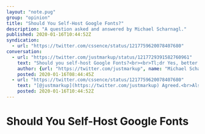 ```yaml
---
layout: "note.pug"
group: "opinion"
title: "Should You Self-Host Google Fonts?"
description: "A question asked and answered by Michael Scharnagl."
published: 2020-01-16T10:44:52Z
syndication:
  - url: "https://twitter.com/cssence/status/1217759620078407680"
conversation:
  - url: "https://twitter.com/justmarkup/status/1217729391582760961"
    text: "Should you self-host Google Fonts?<br><br>Tl;dr Yes, better performance and better privacy.<br><br>[www.tunetheweb.com/blog/should-you-self-host-google-fonts/](https://www.tunetheweb.com/blog/should-you-self-host-google-fonts/)"
    author: {url: "https://twitter.com/justmarkup", name: "Michael Scharnagl"}
    posted: 2020-01-16T08:44:45Z
  - url: "https://twitter.com/cssence/status/1217759620078407680"
    text: "[@justmarkup](https://twitter.com/justmarkup) Agreed.<br>Also, I’m no lawyer, but in the EU 🇪🇺 this might even be your only option!?<br><br>[cssence.com/2018/data-protection-rules](https://cssence.com/2018/data-protection-rules)"
    posted: 2020-01-16T10:44:52Z
---
```


# Should You Self-Host Google Fonts
